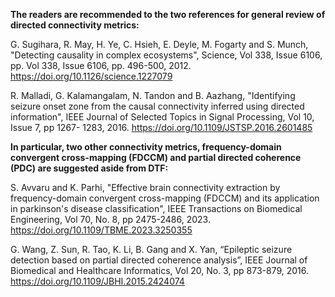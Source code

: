 **The readers are recommended to the two references for general review of directed connectivity metrics:**

  G. Sugihara, R. May, H. Ye, C. Hsieh, E. Deyle, M. Fogarty and S. Munch, "Detecting causality in complex ecosystems", Science, Vol 338, Issue 6106, pp. Vol 338, Issue 6106, pp. 496-500, 2012. https://doi.org/10.1126/science.1227079
  
  R. Malladi, G. Kalamangalam, N. Tandon and B. Aazhang, "Identifying seizure onset zone from the causal connectivity inferred using directed information", IEEE Journal of Selected Topics in Signal Processing, Vol 10, Issue 7, pp 1267- 1283, 2016. https://doi.org/10.1109/JSTSP.2016.2601485
  
**In particular, two other connectivity metrics, frequency-domain convergent cross-mapping (FDCCM) and partial directed coherence (PDC) are suggested aside from DTF:**

  S. Avvaru and K. Parhi, "Effective brain connectivity extraction by frequency-domain convergent cross-mapping (FDCCM) and its application in parkinson's disease classification", IEEE Transactions on Biomedical Engineering, Vol 70, No. 8, pp 2475-2486, 2023. https://doi.org/10.1109/TBME.2023.3250355
  
  G. Wang, Z. Sun, R. Tao, K. Li, B. Gang and X. Yan, “Epileptic seizure detection based on partial directed coherence analysis”, IEEE Journal of Biomedical and Healthcare Informatics, Vol 20, No. 3, pp 873-879, 2016. https://doi.org/10.1109/JBHI.2015.2424074
